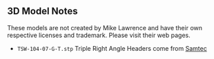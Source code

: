 ## 3D Model Notes
These models are not created by Mike Lawrence and have their own respective licenses and trademark. Please visit their web pages.
* `TSW-104-07-G-T.stp` Triple Right Angle Headers come from [Samtec](https://www.samtec.com/products/tsw)
